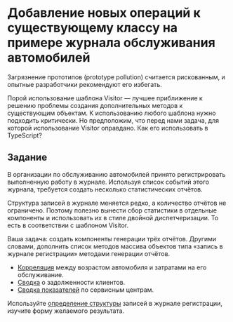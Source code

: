 # Добавление новых операций к существующему классу на примере журнала обслуживания автомобилей

Загрязнение прототипов (prototype pollution) считается рискованным, и опытные разработчики рекомендуют его избегать.

Порой использование шаблона Visitor — лучшее приближение к решению проблемы создания дополнительных методов к существующим объектам. К использованию любого шаблона нужно подходить критически. Но предположим, что перед нами задача, для которой использование Visitor оправдано. Как его использовать в TypeScript?

## Задание

В организации по обслуживанию автомобилей принято регистрировать выполненную работу в журнале. Используя список событий этого журнала, требуется создать несколько статистических отчётов.

Структура записей в журнале меняется редко, а количество отчётов не ограничено. Поэтому полезно вынести сбор статистики в отдельные компоненты и использовать их в стиле двойной диспетчеризации. То есть в соответствии с шаблоном Visitor.

Ваша задача: создать компоненты генерации трёх отчётов. Другими словами, дополнить список методов массива объектов типа «запись в журнале регистрации» методами генерации отчётов.

- [Корреляция](https://codesandbox.io/s/affectionate-hodgkin-chbv2?file=/src/visitors/age-cost-correlation/i-face-age-cost-correlations.ts) между возрастом автомобиля и затратами на его обслуживание.
- [Сводка](https://codesandbox.io/s/affectionate-hodgkin-chbv2?file=/src/visitors/customer-outstanding/i-face-customer-outstanding.ts) о задолженности клиентов.
- [Сводка показателей](https://codesandbox.io/s/affectionate-hodgkin-chbv2?file=/src/visitors/service-center-totals/i-face-service-center-totals.ts) по сервисным центрам.

Используйте [определение структуры](https://codesandbox.io/s/affectionate-hodgkin-chbv2?file=/src/i-face-service-log.ts) записей в журнале регистрации, изучите форму желаемого результата.
